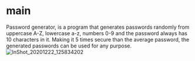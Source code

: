 # main
Password generator, is a program that generates passwords randomly from uppercase A-Z, lowercase a-z, numbers 0-9 and the password always has 10 characters in it. Making it 5 times secure than the average password, the generated passwords can be used for any purpose.
![InShot_20201222_125834202](https://user-images.githubusercontent.com/74001397/102882187-acafa300-4456-11eb-8e01-1de788ccb8c8.jpg)

